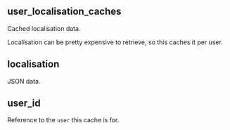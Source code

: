 ## user_localisation_caches

Cached localisation data.

Localisation can be pretty expensive to retrieve, so this caches it per user.

## localisation

JSON data.

## user_id

Reference to the `user` this cache is for.

